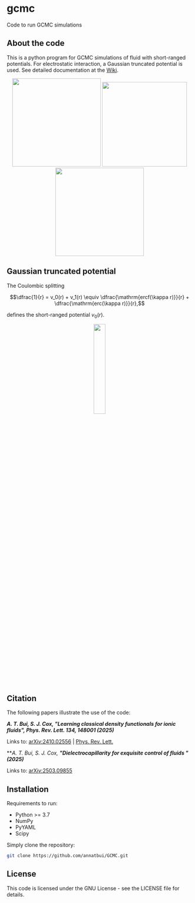 # gcmc

Code to run GCMC simulations

## About the code

This is a python program for GCMC simulations of fluid with short-ranged potentials. For electrostatic interaction, a Gaussian truncated potential is used. See detailed documentation at the [Wiki](https://github.com/annatbui/gcmc/wiki/Home).

<p align="center">
<img src="https://github.com/user-attachments/assets/7bcb5613-292e-42a3-8be3-eaf49ac52ae3" width="240">
<img src="https://github.com/user-attachments/assets/7c1e55d7-9dc2-4df4-9166-d56b63b3d9cb" width="230">
<img src="https://github.com/user-attachments/assets/c57f70b5-80d0-49dd-b287-81334062b4aa" width="240">
</p>


## Gaussian truncated potential

The Coulombic splitting

```math
\dfrac{1}{r} = v_0(r) + v_1(r) \equiv \dfrac{\mathrm{ercf(\kappa r)}}{r} + \dfrac{\mathrm{erc(\kappa r)}}{r},
```
defines the short-ranged potential $v_0(r)$.

<div align="center">
  <img src="https://github.com/user-attachments/assets/5c85b7f2-4042-4bcd-b0d6-5e0452f68a2b" width="25%">
</div>

## Citation

The following papers illustrate the use of the code:

***A. T. Bui, S. J. Cox, **"Learning classical density functionals for ionic fluids"**, Phys. Rev. Lett. **134**, 148001 (2025)***

Links to: [arXiv:2410.02556](
https://doi.org/10.48550/arXiv.2410.02556) | [Phys. Rev. Lett.](https://doi.org/10.1103/PhysRevLett.134.148001)

***A. T. Bui, S. J. Cox, **"Dielectrocapillarity for exquisite control of fluids
"(2025)***

Links to: [arXiv:2503.09855](
https://doi.org/10.48550/arXiv.2503.09855)

## Installation

Requirements to run:
- Python >= 3.7
- NumPy
- PyYAML
- Scipy



Simply clone the repository:
   ```sh
   git clone https://github.com/annatbui/GCMC.git
   ```



## License

This code is licensed under the GNU License - see the LICENSE file for details.
